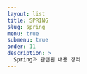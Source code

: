 ```yaml
---
layout: list
title: SPRING
slug: spring
menu: true
submenu: true
order: 11
description: >
  Spring과 관련된 내용 정리
---
```


